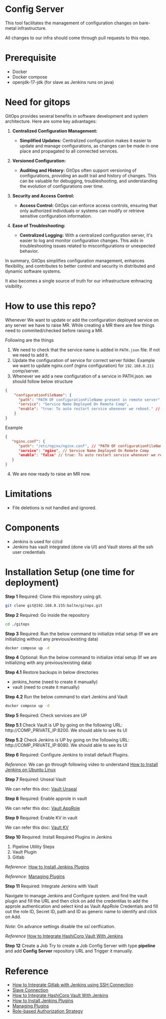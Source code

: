 # Config Server
This tool facilitates the management of configuration changes on bare-metal infrastructure.

All changes to our infra should come through pull requests to this repo.

# Prerequisite
- Docker
- Docker compose
- openjdk-17-jdk (for slave as Jenkins runs on java)

# Need for gitops

GitOps provides several benefits in software development and system architecture. Here are some key advantages:

1. **Centralized Configuration Management:**
   - **Simplified Updates:** Centralized configuration makes it easier to update and manage configurations, as changes can be made in one place and propagated to all connected services.

2. **Versioned Configuration:**
   - **Auditing and History:** GitOps often support versioning of configurations, providing an audit trail and history of changes. This can be valuable for debugging, troubleshooting, and understanding the evolution of configurations over time.

3. **Security and Access Control:**
   - **Access Control:** GitOps can enforce access controls, ensuring that only authorized individuals or systems can modify or retrieve sensitive configuration information.

4. **Ease of Troubleshooting:**
   - **Centralized Logging:** With a centralized configuration server, it's easier to log and monitor configuration changes. This aids in troubleshooting issues related to misconfigurations or unexpected behavior.

In summary, GitOps simplifies configuration management, enhances flexibility, and contributes to better control and security in distributed and dynamic software systems.

It also becomes a single source of truth for our infrastructure enhnacing visibility.

# How to use this repo?

Whenever We want to update or add the configuration deployed service on any server we have to raise MR. While creating a MR there are few things need to commited/checked before raising a MR.

Following are the things
1. We need to check that the service name is added in `PATH.json` file. If not we need to add it.
2. Update the configuration of service for correct server folder. Example we want to update nginx.conf (nginx configuration) for `192.168.0.211` comp/server.
3. Whenever we add a new configuration of a service in PATH.json. we should follow below structure
```json
{
    "configurationFileName": {
      "path": "PATH OF configurationFileName present in remote server",
      "service": "Service Name Deployed On Remote Comp",
      "enable": "true: To auto restart service whenever we reboot." // Default is false
    }
}
``` 

Example
```json
{
   "nginx.conf": {
      "path": "/etc/nginx/nginx.conf", // "PATH OF configurationFileName present in remote server 
      "service": "nginx", // Service Name Deployed On Remote Comp
      "enable": "false" // true: To auto restart service whenever we reboot.
   }
}
```

4. We are now ready to raise an MR now.


# Limitations
- File deletions is not handled and ignored.


# Components
- Jenkins is used for ci/cd
- Jenkins has vault integrated (done via UI) and Vault stores all the ssh user credentials

# Installation Setup (one time for deployment)

**Step 1** Required: Clone this repository using git.
```bash
git clone git@192.168.0.155:balte/gitops.git
```

**Step 2** Required: Go inside the repository
```bash
cd ./gitops
```

**Step 3** Required: Run the below command to initialize intial setup (If we are initializing without any previous/existing data)
```bash
docker compose up -d
```

**Step 4** Optional: Run the below command to initialize intial setup (If we are initializing with any previous/existing data)

**Step 4.1** Restore backups in below directories
- jenkins_home (need to create it manually)
- vault (need to create it manually)

**Step 4.2** Run the below command to start Jenkins and Vault
```bash
docker compose up -d
```

**Step 5** Required: Check services are UP

**Step 5.1** Check Vault is UP by going on the following URL: http://COMP_PRIVATE_IP:8200.  We should able to see its UI

**Step 5.2** Check Jenkins is UP by going on the following URL: http://COMP_PRIVATE_IP:8080.  We should able to see its UI

**Step 6** Required: Configure Jenkins to install default Plugins.

*Reference*: We can go through following video to understand [How to Install Jenkins on Ubuntu Linux](https://www.youtube.com/watch?v=s1o9BKW2rdw)

**Step 7** Required: Unseal Vault

We can refer this doc: [Vault Unseal](./docs/vault_unseal.md)

**Step 8** Required: Enable approle in vault

We can refer this doc: [Vault AppRole](./docs/vault_approle.md)

**Step 9** Required: Enable KV in vault

We can refer this doc: [Vault KV](./docs/vault_kv.md)

**Step 10** Required: Install Required Plugins in Jenkins

1. Pipeline Utility Steps
2. Vault Plugin
3. Gitlab

*Reference*: [How to Install Jenkins Plugins](https://www.youtube.com/watch?app=desktop&v=JX_G2gAGvfk)

*Reference*: [Managing Plugins](https://www.jenkins.io/doc/book/managing/plugins/)

**Step 11** Required: Integrate Jenkins with Vault

Navigate to manage Jenkins and Configure system. and find the vault plugin and fill the URL and then click on add the credentilas to add the approle authentication and select kind as Vault AppRole Credentials and fill out the role ID, Secret ID, path and ID as generic name to identify and click on Add.

*Note*: On advance settings disable the ssl certfication.

*Reference* [How to Integrate HashiCorp Vault With Jenkins](https://www.youtube.com/watch?v=5-RMu9M_Anc)

**Step 12** Create a Job
Try to create a Job Config Server with type **pipeline** and add **Config Server** repository URL and Trigger it manually.


# Reference
- [How to Integrate Gitlab with Jenkins using SSH Connection](https://www.youtube.com/watch?v=fE741bkK1kA)
- [Slave Connection](https://community.jenkins.io/t/node-connection-error/6082)
- [How to Integrate HashiCorp Vault With Jenkins](https://www.youtube.com/watch?v=5-RMu9M_Anc)
- [How to Install Jenkins Plugins](https://www.youtube.com/watch?app=desktop&v=JX_G2gAGvfk)
- [Managing Plugins](https://www.jenkins.io/doc/book/managing/plugins/)
- [Role-based Authorization Strategy](https://plugins.jenkins.io/role-strategy/)
